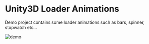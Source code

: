# Unity3D Loader Animations

Demo project contains some loader animations such as bars, spinner, stopwatch etc...

![demo](Demos/demo.gif)